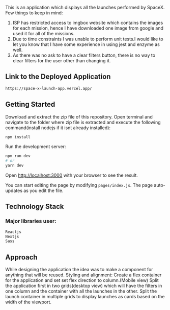 This is an application which displays all the launches performed by SpaceX.
Few things to keep in mind:
1. ISP has restricted access to imgbox website which contains the images for each mission, hence I have downloaded one image from google and used it for all of the missions.
2. Due to time constraints I was unable to perform unit tests.I would like to let you know that I have some experience in using jest and enzyme as well.
3. As there was no ask to have a clear filters button, there is no way to clear filters for the user other than changing it.

## Link to the Deployed Application
```bash
https://space-x-launch-app.vercel.app/
```

## Getting Started
Download and extract the zip file of this repository.
Open terminal and navigate to the folder where zip file is extracted and execute the following command(install nodejs if it isnt already installed):
```bash
npm install
```
Run the development server:

```bash
npm run dev
# or
yarn dev
```

Open [http://localhost:3000](http://localhost:3000) with your browser to see the result.

You can start editing the page by modifying `pages/index.js`. The page auto-updates as you edit the file.

## Technology Stack
### Major libraries user:
```bash
Reactjs
Nextjs
Sass
```
## Approach
While designing the application the idea was to make a component for anything that will be reused.
Styling and alignment:
Create a flex container for the application and set set flex direction to column.(Mobile view)
Split the application first in two grids(desktop view) which will have the filters in one column and the container with all the launches in the other.
Split the launch container in multiple grids to display launches as cards based on the width of the viewport.

